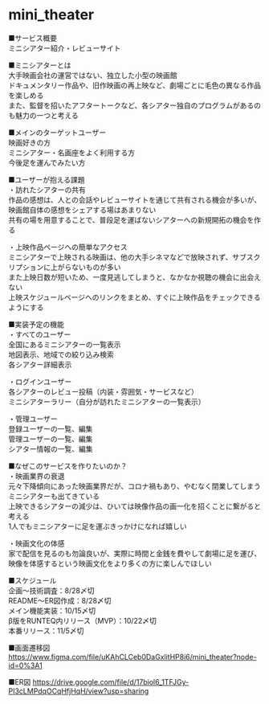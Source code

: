 # mini_theater

■サービス概要  
ミニシアター紹介・レビューサイト  

■ミニシアターとは  
大手映画会社の運営ではない、独立した小型の映画館  
ドキュメンタリー作品や、旧作映画の再上映など、劇場ごとに毛色の異なる作品を楽しめる  
また、監督を招いたアフタートークなど、各シアター独自のプログラムがあるのも魅力の一つと考える  

■メインのターゲットユーザー  
映画好きの方  
ミニシアター・名画座をよく利用する方  
今後足を運んでみたい方  

■ユーザーが抱える課題  
・訪れたシアターの共有  
作品の感想は、人との会話やレビューサイトを通じて共有される機会が多いが、映画館自体の感想をシェアする場はあまりない  
共有の場を用意することで、普段足を運ばないシアターへの新規開拓の機会を作る  

・上映作品ページへの簡単なアクセス  
ミニシアターで上映される映画は、他の大手シネマなどで放映されず、サブスクリプションに上がらないものが多い  
また上映日数が短いため、一度見逃してしまうと、なかなか視聴の機会に出会えない  
上映スケジュールページへのリンクをまとめ、すぐに上映作品をチェックできるようにする  

■実装予定の機能  
・すべてのユーザー  
全国にあるミニシアターの一覧表示  
地図表示、地域での絞り込み検索  
各シアター詳細表示  

・ログインユーザー  
各シアターのレビュー投稿（内装・雰囲気・サービスなど）  
ミニシアターラリー（自分が訪れたミニシアターの一覧表示）  

・管理ユーザー  
登録ユーザーの一覧、編集  
管理ユーザーの一覧、編集  
シアター情報の一覧、編集  

■なぜこのサービスを作りたいのか？  
・映画業界の衰退  
元々下降傾向にあった映画業界だが、コロナ禍もあり、やむなく閉業してしまうミニシアターも出てきている  
上映できるシアターの減少は、ひいては映像作品の画一化を招くことに繋がると考える  
1人でもミニシアターに足を運ぶきっかけになれば嬉しい  

・映画文化の体感  
家で配信を見るのも勿論良いが、実際に時間と金銭を費やして劇場に足を運び、映像を体感するという映画文化をより多くの方に楽しんでほしい  

■スケジュール  
企画〜技術調査：8/28〆切  
README〜ER図作成：8/28〆切  
メイン機能実装：10/15〆切  
β版をRUNTEQ内リリース（MVP）：10/22〆切  
本番リリース：11/5〆切

■画面遷移図
https://www.figma.com/file/uKAhCLCeb0DaGxlitHP8i6/mini_theater?node-id=0%3A1

■ER図
https://drive.google.com/file/d/17biol6_1TFJGy-PI3cLMPdqOCqHfjHqH/view?usp=sharing